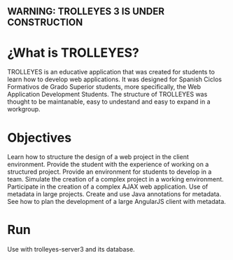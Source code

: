 ## WARNING: TROLLEYES 3 IS UNDER CONSTRUCTION

# ¿What is TROLLEYES?
TROLLEYES is an educative application that was created for students to learn how to develop web applications.
It was designed for Spanish Ciclos Formativos de Grado Superior students, more specifically, the Web Application Development Students.
The structure of TROLLEYES was thought to be maintanable, easy to undestand and easy to expand in a workgroup.

# Objectives
Learn how to structure the design of a web project in the client environment.
Provide the student with the experience of working on a structured project.
Provide an environment for students to develop in a team.
Simulate the creation of a complex project in a working environment.
Participate in the creation of a complex AJAX web application.
Use of metadata in large projects.
Create and use Java annotations for metadata.
See how to plan the development of a large AngularJS client with metadata.

# Run
Use with trolleyes-server3 and its database.
